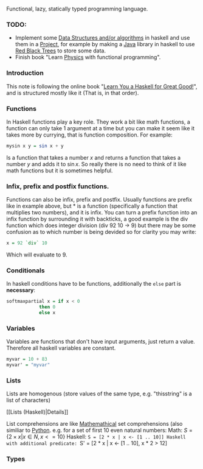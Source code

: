 Functional, lazy, statically typed programming language.

### TODO:
- Implement some [Data Structures and/or algorithms](Data%20Structures%20and%20Algorithms.md) in haskell and use them in a [Project](Projects.md), for example by making a [Java](Java.md) library in haskell to use [Red Black Trees](Red%20Black%20Trees.md) to store some data. 
- Finish book "Learn [Physics](Physics) with functional programming".

### Introduction
This note is following the online book "[Learn You a Haskell for Great Good!](https://learnyouahaskell.com/)", and is structured mostly like it (That is, in that order).

### Functions
In Haskell functions play a key role. They work a bit like math functions, a function can only take 1 argument at a time but you can make it seem like it takes more by currying, that is function composition. For example:
```haskell
mysin x y = sin x + y
```
Is a function  that takes a number $x$ and returns a function that takes a number  $y$ and adds it to $\sin{x}$. So really there is no need to think of it like math functions but it is sometimes helpful.

### Infix, prefix and postfix functions.
Functions can also be infix, prefix and postfix. Usually functions are prefix like in example above, but $*$ is a function (specifically a function that multiplies two numbers), and it is infix. You can turn a prefix function into an infix function by surrounding it with backticks, a good example is the div function which does integer division (div 92 10 -> 9) but there may be some confusion as to which number is being devided so for clarity you may write:
```haskell
x = 92 `div` 10
```
Which will evaluate to 9.

### Conditionals
In haskell conditions have to be functions, additionally the `else` part is **necessary**:
```haskell
softmaxpartial x = if x < 0 
            then 0
            else x
```

### Variables
Variables are functions that don't have input arguments, just return a value. Therefore all haskell variables are constant.
```haskell
myvar = 10 + 83
myvar' = "myvar"
```

### Lists
Lists are homogenous (store values of the same type, e.g. "thisstring" is a list of characters)

[[Lists (Haskell)|Details]]

List comprehensions are like [Mathemathical](Math.md) set comprehensions (also similiar to [Python](Python.md). e.g. for a set of first 10 even natural numbers:
Math: $S = \{2 \times x | x \in N, x <= 10\}$
Haskell: `S = [2 * x | x <- [1 .. 10]]
Haskell with additional predicate: `S' = [2 * x | x <- [1 .. 10], x * 2 > 12]

### Types
